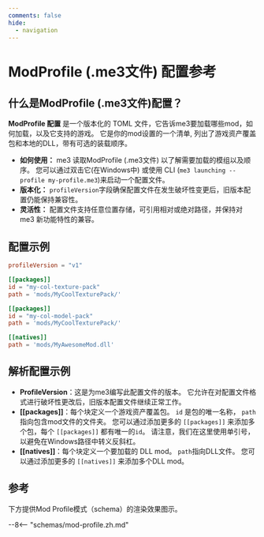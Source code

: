 ```yaml
---
comments: false
hide:
  - navigation
---
```


# ModProfile (.me3文件) 配置参考

## 什么是ModProfile (.me3文件)配置？

**ModProfile 配置** 是一个版本化的 TOML 文件，它告诉me3要加载哪些mod，如何加载，以及它支持的游戏。 它是你的mod设置的一个清单, 列出了游戏资产覆盖包和本地的DLL，带有可选的装载顺序。

- **如何使用：** me3 读取ModProfile (.me3文件) 以了解需要加载的模组以及顺序。 您可以通过双击它(在Windows中) 或使用 CLI (`me3 launching --profile my-profile.me3`)来启动一个配置文件。
- **版本化：** `profileVersion`字段确保配置文件在发生破坏性变更后，旧版本配置仍能保持兼容性。
- **灵活性：** 配置文件支持任意位置存储，可引用相对或绝对路径，并保持对 me3 新功能特性的兼容。

## 配置示例

```toml
profileVersion = "v1"

[[packages]]
id = "my-col-texture-pack"
path = 'mods/MyCoolTexturePack/'

[[packages]]
id = "my-col-model-pack"
path = 'mods/MyCoolTexturePack/'

[[natives]]
path = 'mods/MyAwesomeMod.dll'
```

## 解析配置示例

- **ProfileVersion**：这是为me3编写此配置文件的版本。 它允许在对配置文件格式进行破坏性更改后，旧版本配置文件继续正常工作。
- **[[packages]]**：每个块定义一个游戏资产覆盖包。 `id` 是包的唯一名称， `path` 指向包含mod文件的文件夹。 您可以通过添加更多的 `[[packages]]` 来添加多个包，每个 `[[packages]]` 都有唯一的`id`。 请注意，我们在这里使用单引号，以避免在Windows路径中转义反斜杠。
- **[[natives]]**：每个块定义一个要加载的 DLL mod。 `path`指向DLL文件。 您可以通过添加更多的 `[[natives]]` 来添加多个DLL mod。

## 参考

下方提供Mod Profile模式（schema）的渲染效果图示。

--8<-- "schemas/mod-profile.zh.md"
